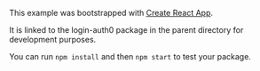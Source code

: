 This example was bootstrapped with [Create React App](https://github.com/facebook/create-react-app).

It is linked to the login-auth0 package in the parent directory for development purposes.

You can run `npm install` and then `npm start` to test your package.
